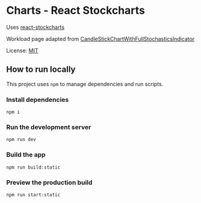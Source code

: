# Charts - React Stockcharts

Uses [react-stockcharts](https://github.com/rrag/react-stockcharts)

Workload page adapted from [CandleStickChartWithFullStochasticsIndicator](https://github.com/rrag/react-stockcharts-examples2/tree/master/examples/CandleStickChartWithFullStochasticsIndicator)

License: [MIT](https://github.com/rrag/react-stockcharts/blob/master/LICENSE)

## How to run locally

This project uses `npm` to manage dependencies and run scripts.

### Install dependencies

```
npm i
```

### Run the development server

```
npm run dev
```

### Build the app

```
npm run build:static
```

### Preview the production build

```
npm run start:static
```

